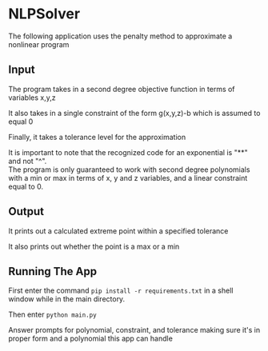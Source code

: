 # NLPSolver

The following application uses the penalty method to approximate a nonlinear program
## Input
The program takes in a second degree objective function in terms of variables x,y,z

It also takes in a single constraint of the form g(x,y,z)-b which is assumed to equal 0

Finally, it takes a tolerance level for the approximation

It is important to note that the recognized code for an exponential is "**" and not "^".  
The program is only guaranteed to work with second degree polynomials with a min or max in terms of x, y and z variables, and a linear constraint equal to 0.
## Output
It prints out a calculated extreme point within a specified tolerance

It also prints out whether the point is a max or a min

## Running The App
First enter the command ```pip install -r requirements.txt``` in a shell window while in the main directory.

Then enter ```python main.py```

Answer prompts for polynomial, constraint, and tolerance making sure it's in proper form and a polynomial this app can handle